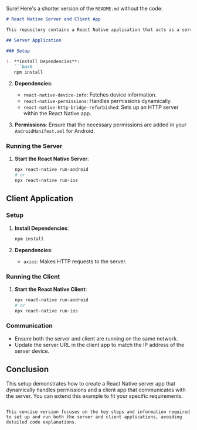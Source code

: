 Sure! Here's a shorter version of the `README.md` without the code:

```markdown
# React Native Server and Client App

This repository contains a React Native application that acts as a server using `react-native-http-server` and handles dynamic permissions using `react-native-permissions`. Additionally, it includes a client application that communicates with the server to fetch data.

## Server Application

### Setup

1. **Install Dependencies**:
   ```bash
   npm install
   ```

2. **Dependencies**:
   - `react-native-device-info`: Fetches device information.
   - `react-native-permissions`: Handles permissions dynamically.
   - `react-native-http-bridge-refurbished`: Sets up an HTTP server within the React Native app.

3. **Permissions**:
   Ensure that the necessary permissions are added in your `AndroidManifest.xml` for Android.

### Running the Server

1. **Start the React Native Server**:
   ```bash
   npx react-native run-android
   # or
   npx react-native run-ios
   ```

## Client Application

### Setup

1. **Install Dependencies**:
   ```bash
   npm install
   ```

2. **Dependencies**:
   - `axios`: Makes HTTP requests to the server.

### Running the Client

1. **Start the React Native Client**:
   ```bash
   npx react-native run-android
   # or
   npx react-native run-ios
   ```

### Communication

- Ensure both the server and client are running on the same network.
- Update the server URL in the client app to match the IP address of the server device.

## Conclusion

This setup demonstrates how to create a React Native server app that dynamically handles permissions and a client app that communicates with the server. You can extend this example to fit your specific requirements.
```

This concise version focuses on the key steps and information required to set up and run both the server and client applications, avoiding detailed code explanations.
